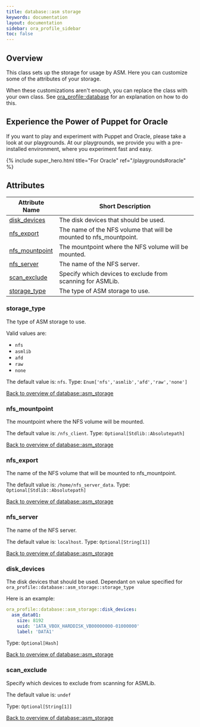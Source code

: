 ```yaml
---
title: database::asm storage
keywords: documentation
layout: documentation
sidebar: ora_profile_sidebar
toc: false
---
```

## Overview

This class sets up the storage for usage by ASM.
Here you can customize some of the attributes of your storage.

When these customizations aren't enough, you can replace the class with your own class. See [ora_profile::database](./database.html) for an explanation on how to do this.





## Experience the Power of Puppet for Oracle

If you want to play and experiment with Puppet and Oracle, please take a look at our playgrounds. At our playgrounds, we provide you with a pre-installed environment, where you experiment fast and easy.

{% include super_hero.html title="For Oracle" ref="/playgrounds#oracle" %}


## Attributes



Attribute Name                                          | Short Description                                                  |
------------------------------------------------------- | ------------------------------------------------------------------ |
[disk_devices](#database::asm_storage_disk_devices)     | The disk devices that should be used.                              |
[nfs_export](#database::asm_storage_nfs_export)         | The name of the NFS volume that will be mounted to nfs_mountpoint. |
[nfs_mountpoint](#database::asm_storage_nfs_mountpoint) | The mountpoint where the NFS volume will be mounted.               |
[nfs_server](#database::asm_storage_nfs_server)         | The name of the NFS server.                                        |
[scan_exclude](#database::asm_storage_scan_exclude)     | Specify which devices to exclude from scanning for ASMLib.         |
[storage_type](#database::asm_storage_storage_type)     | The type of ASM storage to use.                                    |




### storage_type<a name='database::asm_storage_storage_type'>

The type of ASM storage to use.

Valid values are:
- `nfs`
- `asmlib`
- `afd`
- `raw`
- `none`

The default value is: `nfs`.
Type: `Enum['nfs','asmlib','afd','raw','none']`


[Back to overview of database::asm_storage](#attributes)

### nfs_mountpoint<a name='database::asm_storage_nfs_mountpoint'>

The mountpoint where the NFS volume will be mounted.

The default value is: `/nfs_client`.
Type: `Optional[Stdlib::Absolutepath]`


[Back to overview of database::asm_storage](#attributes)

### nfs_export<a name='database::asm_storage_nfs_export'>

The name of the NFS volume that will be mounted to nfs_mountpoint.

The default value is: `/home/nfs_server_data`.
Type: `Optional[Stdlib::Absolutepath]`


[Back to overview of database::asm_storage](#attributes)

### nfs_server<a name='database::asm_storage_nfs_server'>

The name of the NFS server.

The default value is: `localhost`.
Type: `Optional[String[1]]`


[Back to overview of database::asm_storage](#attributes)

### disk_devices<a name='database::asm_storage_disk_devices'>

The disk devices that should be used.
Dependant on value specified for `ora_profile::database::asm_storage::storage_type`

Here is an example:

```yaml
ora_profile::database::asm_storage::disk_devices:
  asm_data01:
    size: 8192
    uuid: '1ATA_VBOX_HARDDISK_VB00000000-01000000'
    label: 'DATA1'
```

Type: `Optional[Hash]`


[Back to overview of database::asm_storage](#attributes)

### scan_exclude<a name='database::asm_storage_scan_exclude'>

Specify which devices to exclude from scanning for ASMLib.

The default value is: `undef`

Type: `Optional[String[1]]`


[Back to overview of database::asm_storage](#attributes)
